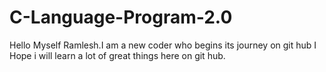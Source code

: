 # C-Language-Program-2.0
Hello Myself Ramlesh.I am a new coder who begins its journey on git hub
 I Hope i will learn a lot of great things here on git hub.
